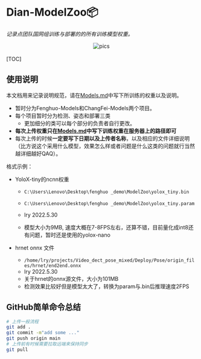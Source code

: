 # Dian-ModelZoo📦
*记录点团队国网组训练与部署的的所有训练模型权重。*

<center><img src="https://user-images.githubusercontent.com/77330637/170951971-56708248-8a38-4a77-8790-82d330cc5a7c.png" alt="pics" border="0"></center>

<br>
[TOC]


## 使用说明

本文档用来记录说明规范，请在[Models.md](./Models.md)中写下所训练的权重以及说明。

* 暂时分为Fenghuo-Models和ChangFei-Models两个项目。
* 每个项目暂时分为检测、姿态和部署三类
  * 更加细分的类可以每个部分的负责者自行更改。
* **每次上传权重只在[Models.md](./Models.md)中写下训练权重在服务器上的路径即可**
* 每次上传的时候**一定要写下日期以及上传者名称**，以及相应的文件详细说明（比方说这个采用什么模型，效果怎么样或者问题是什么这类的问题就行当然越详细越好QAQ）。



格式示例：

* YoloX-tiny的ncnn权重

  * `C:\Users\Lenovo\Desktop\fenghuo _demo\ModelZoo\yolox_tiny.bin`

  * `C:\Users\Lenovo\Desktop\fenghuo _demo\ModelZoo\yolox_tiny.param`

  * lry 2022.5.30

  * 模型大小为9MB, 速度大概在7-8FPS左右，还算不错，目前量化成int8还有问题，暂时还是使用的yolox-nano

* hrnet onnx 文件
  * `/home/lry/projects/Video_dect_pose_mixed/Deploy/Pose/origin_files/hrnet/end2end.onnx`
  * lry 2022.5.30
  * 关于hrnet的onnx源文件，大小为101MB
  * 检测效果比较好但是模型太大了，转换为param与.bin后推理速度2FPS


## GitHub简单命令总结

```sh
# 上传一般流程
git add .
git commit -m"add some ..."
git push origin main
# 上传前有时候需要拉取远端来保持同步
git pull
```







